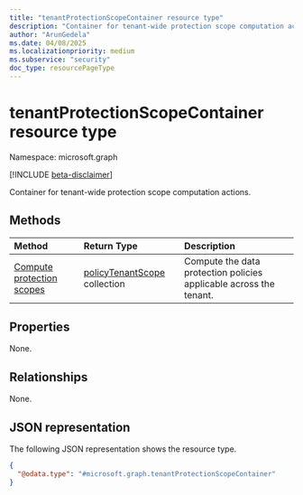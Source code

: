 ```yaml
---
title: "tenantProtectionScopeContainer resource type"
description: "Container for tenant-wide protection scope computation actions."
author: "ArunGedela"
ms.date: 04/08/2025
ms.localizationpriority: medium
ms.subservice: "security"
doc_type: resourcePageType
---
```


# tenantProtectionScopeContainer resource type

Namespace: microsoft.graph

[!INCLUDE [beta-disclaimer](../../includes/beta-disclaimer.md)]

Container for tenant-wide protection scope computation actions. 

## Methods

| Method                                          | Return Type                                                                                     | Description                                                           |
| :---------------------------------------------- | :---------------------------------------------------------------------------------------------- | :-------------------------------------------------------------------- |
| [Compute protection scopes](../api/tenantprotectionscopecontainer-compute.md) | [policyTenantScope](../resources/policytenantscope.md) collection | Compute the data protection policies applicable across the tenant.    |

## Properties

None. 

## Relationships

None.

## JSON representation

The following JSON representation shows the resource type.
<!-- {
  "blockType": "resource",
  "@odata.type": "microsoft.graph.tenantProtectionScopeContainer",
  "openType": false
}-->
``` json
{
  "@odata.type": "#microsoft.graph.tenantProtectionScopeContainer"
}
```
